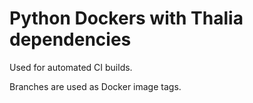 # Python Dockers with Thalia dependencies

Used for automated CI builds.

Branches are used as Docker image tags.
